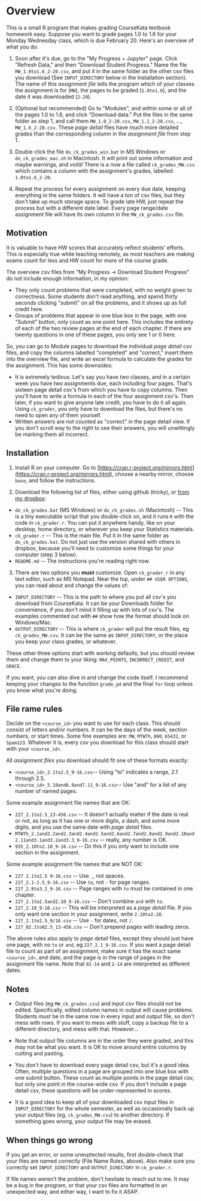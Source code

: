 # Overview

This is a small R program that makes grading CourseKata textbook homework easy. Suppose you want to grade pages 1.0 to 1.6 for your Monday Wednesday class, which is due February 20. Here's an overview of what you do:

1. Soon after it's due, go to the "My Progress + Jupyter" page. Click "Refresh Data," and then "Download Student Progress." Name the file `MW_1.0to1.6_2-20.csv`, and put it in the same folder as the other csv files you download (See `INPUT_DIRECTORY` below in the Installation section). The name of this *assignment file* tells the program which of your classes the assignment is for (`MW`), the pages to be graded (`1.0to1.6`), and the date it was downloaded (`2-20`).

2. (Optional but recommended) Go to "Modules", and within some or all of the pages 1.0 to 1.6, and click "Download data." Put the files in the same folder as step 1, and call them `MW_1.0_2-20.csv`, `MW_1.1_2-20.csv`, ..., `MW_1.6_2-20.csv`. These *page detail* files have much more detailed grades than the corresponding column in the *assignment file* from step 1.

3. Double click the file `do_ck_grades_win.bat` in MS Windows or `do_ck_grades_mac.sh` in Macintosh. It will print out some information and maybe warnings, and *voilà!* There is a now a file called `ck_grades_MW.csv` which contains a column with the assignment's grades, labelled `1.0to1.6_2-20`.

4. Repeat the process for every assignment on every due date, keeping everything in the same folders. It will have a ton of csv files, but they don't take up much storage space. To grade late HW, just repeat the process but with a different date label. Every page range/date assignment file will have its own column in the `MW_ck_grades.csv` file.

## Motivation

It is valuable to have HW scores that accurately reflect students' efforts. This is especially true while teaching remotely, as most teachers are making exams count for less and HW count for more of the course grade.

The overview csv files from "My Progress -> Download Student Progress" do not include enough information, in my opinion:

- They only count problems that were completed, with no weight given to correctness. Some students don't read anything, and spend thirty seconds clicking "submit" on all the problems, and it shows up as full credit here.
- Groups of problems that appear in one blue box in the page, with one "Submit" button, only count as one point here. This includes the entirety of each of the two review pages at the end of each chapter. If there are twenty questions in one of these pages, you only see 1 or 0 here.

So, you can go to Module pages to download the individual *page detail* csv files, and copy the columns labelled "completed" and "correct," insert them into the overview file, and write an excel formula to calculate the grades for the assignment. This has some downsides:

- It is extremely tedious. Let's say you have two classes, and in a certain week you have two assignments due, each including four pages. That's sixteen page detail csv's from which you have to copy columns. Then you'll have to write a formula in each of the four assignment csv's. Then later, if you want to give anyone late credit, you have to do it all again. Using `ck_grader`, you only have to download the files, but there's no need to open any of them yourself.
- Written answers are not counted as "correct" in the page detail view. If you don't scroll way to the right to see their answers, you will unwittingly be marking them all incorrect.

## Installation

1. Install R on your computer. Go to [https://cran.r-project.org/mirrors.html](https://cran.r-project.org/mirrors.html), choose a nearby mirror, choose `base`, and follow the instructions.

2. Download the following list of files, either using github (tricky), or [from my dropbox](https://www.dropbox.com/sh/jl7t98jy3c28cnn/AABPrtCmk8ZkhCvtKsfBzr8Ga?dl=0):

- `do_ck_grades.bat` (MS Windows) or `do_ck_grades.sh` (Macintosh) -- This is a tiny executable script that you double-click on, and it runs `R` with the code in `ck_grader.r`. You can put it anywhere handy, like on your desktop, home directory, or wherever you keep your Statistics materials.
- `ck_grader.r` -- This is the main file. Put it in the same folder as `do_ck_grades.bat`. Do not just use the version shared with others in dropbox, because you'll need to customize some things for your computer (step 3 below).
- `README.md` -- The instructions you're reading right now.

3. There are two options you **must** customize. Open `ck_grader.r` in any text editor, such as MS Notepad. Near the top, under `## USER OPTIONS`, you can read about and change the values of:

- `INPUT_DIRECTORY` -- This is the path to where you put all csv's you download from CourseKata. It can be your Downloads folder for convenience, if you don't mind it filling up with lots of csv's. The examples commented out with `##` show how the format should look on Windows/Mac.
- `OUTPUT_DIRECTORY` -- This is where `ck_grader` will put the result files, eg `ck_grades_MW.csv`. It can be the same as `INPUT_DIRECTORY`, or the place you keep your class grades, or whatever.

These other three options start with working defaults, but you should review them and change them to your liking: `MAX_POINTS`, `INCORRECT_CREDIT`, and `GRACE`.

If you want, you can also dive in and change the code itself. I recommend keeping your changes to the function `grade_pd` and the final `for` loop unless you know what you're doing.

## File rame rules

Decide on the `<course_id>` you want to use for each class. This should consist of letters and/or numbers. It can be the days of the week, section numbers, or start times. Some fine examples are: `MW`, `MTWTh`, `800`, `65432`, or `Spam123`. Whatever it is, every csv you download for this class should start with your `<course_id>`.

All *assignment files* you download should fit one of these formats exactly: 

- `<course_id>_2.1to2.5_9-16.csv`-- Using "to" indicates a range, 2.1 through 2.5.
- `<course_id>_5.10and6.9and7.11_9-16.csv`-- Use "and" for a list of any number of named pages.

Some example assignment file names that are OK:

- `227_2.1to2.5_13-456.csv` -- It doesn't actually matter if the date is real or not, as long as it has one or more digits, a dash, and some more digits, and you use the same date with *page detail* files.
- `MTWTh_2.1and2.2and2.3and2.4and2.5and2.6and2.7and2.8and2.9and2.10and2.11and3.1and3.2and3.3_9-16.csv` -- really, any number is OK.
- `935_2.10to2.10_9-16.csv` -- Do this if you only want to include one section in the assignment.

Some example assignment file names that are NOT OK:

- `227 2.1to2.5 9-16.csv` -- Use `_`, not spaces.
- `227_2.1-2.5_9-16.csv` -- Use `to`, not `-` for page ranges.
- `227_2.8to3.2_9-16.csv` -- Page ranges with `to` must be contained in one chapter.
- `227_2.1to2.5and2.10_9-16.csv` -- Don't combine `and` with `to`.
- `227_2.10_9-16.csv` -- This will be interpreted as a *page detail* file. If you only want one section in your assignment, write `2.10to2.10`.
- `227_2.1to2.5_9/16.csv` -- Use `-` for dates, not `/`.
- `227_02.1to02.5_13-456.csv` -- Don't prepend pages with leading zeros.

The above rules also apply to *page detail* files, except they should just have one page, with no `to` or `and`, eg `227_2.1_9-16.csv`. If you want a page detail file to count as part of an assignment, make sure it has the exact same `<course_id>`, and date, and the page is in the range of pages in the assignment file name. Note that `02-14` and `2-14` are interpreted as different dates.

## Notes

- Output files (eg `MW_ck_grades.csv`) and input csv files should not be edited. Specifically, edited column names in output will cause problems. Students *must* be in the same row in every input and output file, so don't mess with rows. If you want to mess with stuff, copy a backup file to a different directory, and mess with that. However...

- Note that output file columns are in the order they were graded, and this may not be what you want. It is OK to move around entire columns by cutting and pasting.

- You don't have to download every page detail csv, but it's a good idea. Often, multiple questions in a page are grouped into one blue box with one submit button. These count as multiple points in the page detail csv, but only one point in the course-wide csv. If you don't include a page detail csv, these questions will be under-represented in scores.

- It is a good idea to keep all of your downloaded csv input files in `INPUT_DIRECTORY` for the whole semester, as well as occasionally back up your output files (eg, `ck_grades_MW.csv`) to another directory. If something goes wrong, your output file may be erased.

## When things go wrong

If you get an error, or some unexptected results, first double-check that your files are named correctly (File Name Rules, above). Also make sure you correctly set `INPUT_DIRECTORY` and `OUTPUT_DIRECTORY` in `ck_grader.r`.

If file names weren't the problem, don't hesitate to reach out to me. It may be a bug in the program, or that your csv files are formatted in an unexpected way, and either way, I want to fix it ASAP.
 